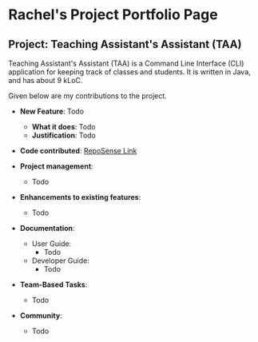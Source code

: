 # Rachel's Project Portfolio Page

## Project: Teaching Assistant's Assistant (TAA)
Teaching Assistant's Assistant (TAA) is a Command Line Interface (CLI) application for keeping track of classes and students.
It is written in Java, and has about 9 kLoC.

Given below are my contributions to the project.
* **New Feature**: Todo
    * **What it does**: Todo
    * **Justification**: Todo

* **Code contributed**: [RepoSense Link](https://nus-cs2113-ay2122s1.github.io/tp-dashboard/?search=rachelkeh&sort=groupTitle&sortWithin=title&timeframe=commit&mergegroup=&groupSelect=groupByRepos&breakdown=true&checkedFileTypes=docs~functional-code~test-code~other&since=2021-09-25&tabOpen=true&tabType=authorship&tabAuthor=rachelkeh&tabRepo=AY2122S1-CS2113T-F12-3%2Ftp%5Bmaster%5D&authorshipIsMergeGroup=false&authorshipFileTypes=docs~functional-code~test-code&authorshipIsBinaryFileTypeChecked=false)

* **Project management**:
    * Todo

* **Enhancements to existing features**:
    * Todo

* **Documentation**:
    * User Guide:
        * Todo
    * Developer Guide:
        * Todo

* **Team-Based Tasks**:
    * Todo

* **Community**:
    * Todo
